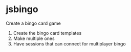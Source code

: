 # jsbingo

Create a bingo card game

1. Create the bingo card templates
2. Make multiple ones
3. Have sessions that can connect for multiplayer bingo